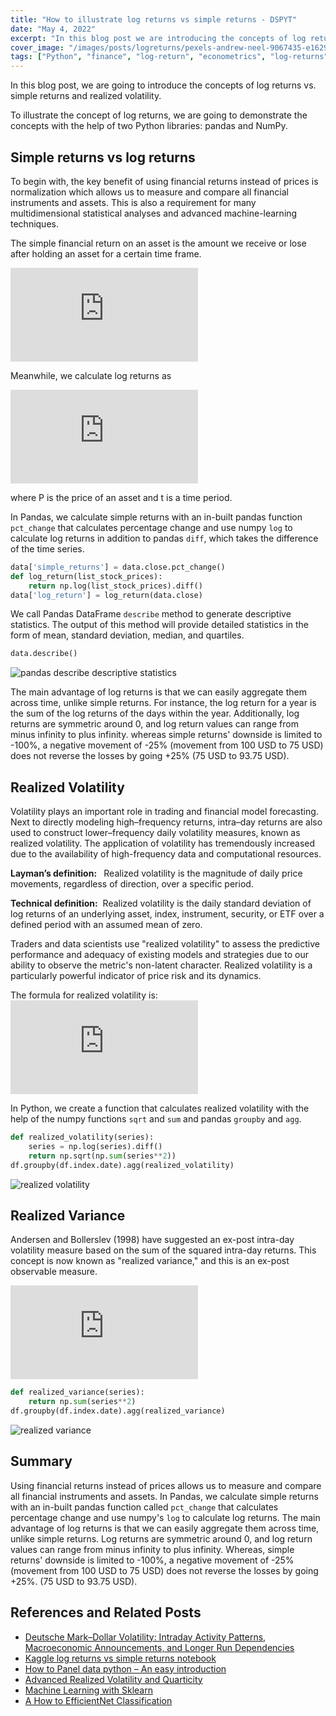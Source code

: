 ```yaml
---
title: "How to illustrate log returns vs simple returns - DSPYT"
date: "May 4, 2022"
excerpt: "In this blog post we are introducing the concepts of log returns vs simple returns, realized volatility and realized variance."
cover_image: "/images/posts/logreturns/pexels-andrew-neel-9067435-e1629301269244.webp"
tags: ["Python", "finance", "log-return", "econometrics", "log-returns"]
---
```


In this blog post, we are going to introduce the concepts of log returns vs. simple returns and realized volatility.

To illustrate the concept of log returns, we are going to demonstrate the concepts with the help of two Python libraries: pandas and NumPy.

## Simple returns vs log returns

To begin with, the key benefit of using financial returns instead of prices is normalization which allows us to measure and compare all financial instruments and assets. This is also a requirement for many multidimensional statistical analyses and advanced machine-learning techniques.

The simple financial return on an asset is the amount we receive or lose after holding an asset for a certain time frame.

![simple returns formula](https://latex.codecogs.com/svg.latex?%5C%20R_%7Bt%7D%3D%5Cdfrac%7BP_%7Bt%7D-P_%7Bt-1%7D%7D%7BP_%7Bt-1%7D%7D%3D%20%5Cdfrac%7BP_%7Bt%7D%7D%7BP_%7Bt-1%7D%7D-1)

Meanwhile, we calculate log returns as

![log returns formula](https://latex.codecogs.com/svg.latex?r_%7Bt%7D%3D%5Cdfrac%7Blog%28P_%7Bt%7D%29%7D%7Blog%28P_%7Bt-1%7D%29%7D%3D%20log%28P_%7Bt%7D%29%20-%20log%28P_%7Bt-1%7D%29)

where P is the price of an asset and t is a time period.

In Pandas, we calculate simple returns with an in-built pandas function `pct_change` that calculates percentage change and use numpy `log` to calculate log returns in addition to pandas `diff`, which takes the difference of the time series.

```python
data['simple_returns'] = data.close.pct_change()
def log_return(list_stock_prices):
    return np.log(list_stock_prices).diff()
data['log_return'] = log_return(data.close)
```

We call Pandas DataFrame `describe` method to generate descriptive statistics. The output of this method will provide detailed statistics in the form of mean, standard deviation, median, and quartiles.

```python
data.describe()
```

![pandas describe descriptive statistics](/images/posts/logreturns/descriptive.webp)

The main advantage of log returns is that we can easily aggregate them across time, unlike simple returns. For instance, the log return for a year is the sum of the log returns of the days within the year. Additionally, log returns are symmetric around 0, and log return values can range from minus infinity to plus infinity. whereas simple returns' downside is limited to -100%, a negative movement of -25% (movement from 100 USD to 75 USD) does not reverse the losses by going +25% (75 USD to 93.75 USD).

## Realized Volatility

Volatility plays an important role in trading and financial model forecasting. Next to directly modeling high–frequency returns, intra–day returns are also used to construct lower–frequency daily volatility measures, known as realized volatility. The application of volatility has tremendously increased due to the availability of high-frequency data and computational resources.

<p><strong>Layman’s definition:&nbsp;</strong>&nbsp; Realized volatility is the magnitude of daily price movements, regardless of direction, over a specific period. </p><p><strong>Technical definition:</strong>&nbsp;  Realized volatility is the daily standard deviation of log returns of an underlying asset, index, instrument, security, or ETF over a defined period with an assumed mean of zero.</p>

Traders and data scientists use "realized volatility" to assess the predictive performance and adequacy of existing models and strategies due to our ability to observe the metric's non-latent character. Realized volatility is a particularly powerful indicator of price risk and its dynamics.

The formula for realized volatility is:
![formula for realized volatility](https://latex.codecogs.com/svg.latex?%5Csigma%20%3D%20%5Csqrt%7B%5Csum_%7Bi%3D1%7D%5E%7BT%7Dr_%7Bt%7D%5E2%7D)

In Python, we create a function that calculates realized volatility with the help of the
numpy functions `sqrt` and `sum` and pandas `groupby` and `agg`.

```python
def realized_volatility(series):
    series = np.log(series).diff()
    return np.sqrt(np.sum(series**2))
df.groupby(df.index.date).agg(realized_volatility)
```

![realized volatility](/images/posts/logreturns/rv.webp)

## Realized Variance

Andersen and Bollerslev (1998) have suggested an ex-post intra-day volatility measure based on the sum of the squared intra-day returns. This concept is now known as "realized variance," and this is an ex-post observable measure.

![Realized variance formula](https://latex.codecogs.com/svg.latex?%5Csigma%5E2%20%3D%20%5Csum_%7Bi%3D1%7D%5E%7BT%7Dr_%7Bt%7D%5E2)

```python
def realized_variance(series):
    return np.sum(series**2)
df.groupby(df.index.date).agg(realized_variance)
```

![realized variance](/images/posts/logreturns/rvar.webp)

## Summary

Using financial returns instead of prices allows us to measure and compare all financial instruments and assets. In Pandas, we calculate simple returns with an in-built pandas function called `pct_change` that calculates percentage change and use numpy's `log` to calculate log returns. The main advantage of log returns is that we can easily aggregate them across time, unlike simple returns. Log returns are symmetric around 0, and log return values can range from minus infinity to plus infinity. Whereas, simple returns' downside is limited to -100%, a negative movement of -25% (movement from 100 USD to 75 USD) does not reverse the losses by going +25%. (75 USD to 93.75 USD).

## References and Related Posts

- [Deutsche Mark–Dollar Volatility: Intraday Activity Patterns, Macroeconomic Announcements, and Longer Run Dependencies](https://onlinelibrary.wiley.com/doi/abs/10.1111/0022-1082.85732)
- [Kaggle log returns vs simple returns notebook](https://www.kaggle.com/pavfedotov/time-series-analysis-nifty50-stationarity-adf)
- [How to Panel data python – An easy introduction](https://dspyt.com/panel-data-econometrics-an-introduction-with-an-example-in-python)
- [Advanced Realized Volatility and Quarticity](https://dspyt.com/advanced-realized-volatility-and-quarticity)
- [Machine Learning with Sklearn](https://dspyt.com/machine-learning-time-series-temperature-data-modeling)
- [A How to EfficientNet Classification](https://dspyt.com/efficientnet-classification)
